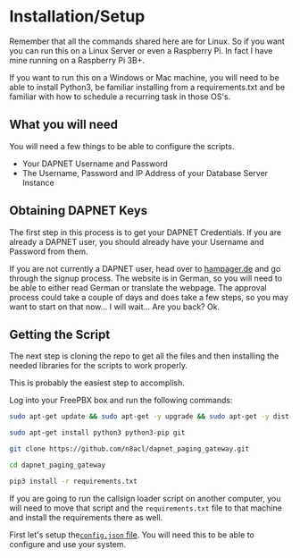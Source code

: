 # Installation/Setup

Remember that all the commands shared here are for Linux. So if you want you can run this on a Linux Server or even a Raspberry Pi. In fact I have mine running on a Raspberry Pi 3B+.

If you want to run this on a Windows or Mac machine, you will need to be able to install Python3, be familiar installing from a requirements.txt and be familiar with how to schedule a recurring task in those OS's.

## What you will need

You will need a few things to be able to configure the scripts.

* Your DAPNET Username and Password
* The Username, Password and IP Address of your Database Server Instance

## Obtaining DAPNET Keys

The first step in this process is to get your DAPNET Credentials. If you are already a DAPNET user, you should already have your Username and Password from them. 

If you are not currently a DAPNET user, head over to [hampager.de](https://hampager.de) and go through the signup process. The website is in German, so you will need to be able to either read German or translate the webpage. The approval process could take a couple of days and does take a few steps, so you may want to start on that now... I will wait... Are you back? Ok.

## Getting the Script

The next step is cloning the repo to get all the files and then installing the needed libraries for the scripts to work properly.

This is probably the easiest step to accomplish.

Log into your FreePBX box and run the following commands:

```bash
sudo apt-get update && sudo apt-get -y upgrade && sudo apt-get -y dist-upgrade

sudo apt-get install python3 python3-pip git

git clone https://github.com/n8acl/dapnet_paging_gateway.git

cd dapnet_paging_gateway

pip3 install -r requirements.txt
```

If you are going to run the callsign loader script on another computer, you will need to move that script and the ```requirements.txt``` file to that machine and install the requirements there as well.

First let's setup the[```config.json``` file](https://n8acl.github.io/dapnet_paging_gateway/configure_scripts/). You will need this to be able to configure and use your system.